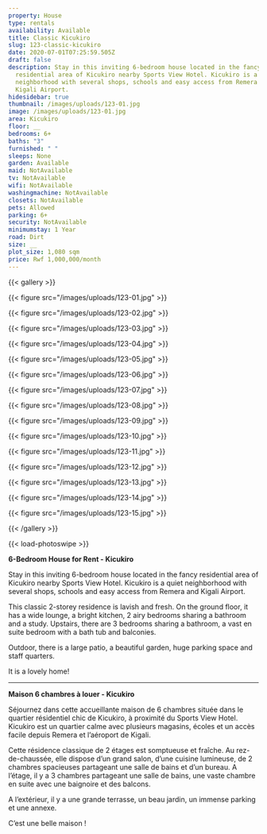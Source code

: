 ```yaml
---
property: House
type: rentals
availability: Available
title: Classic Kicukiro
slug: 123-classic-kicukiro
date: 2020-07-01T07:25:59.505Z
draft: false
description: Stay in this inviting 6-bedroom house located in the fancy
  residential area of Kicukiro nearby Sports View Hotel. Kicukiro is a quiet
  neighborhood with several shops, schools and easy access from Remera and
  Kigali Airport.
hidesidebar: true
thumbnail: /images/uploads/123-01.jpg
image: /images/uploads/123-01.jpg
area: Kicukiro
floor: __
bedrooms: 6+
baths: "3"
furnished: " "
sleeps: None
garden: Available
maid: NotAvailable
tv: NotAvailable
wifi: NotAvailable
washingmachine: NotAvailable
closets: NotAvailable
pets: Allowed
parking: 6+
security: NotAvailable
minimumstay: 1 Year
road: Dirt
size: __
plot_size: 1,080 sqm
price: Rwf 1,000,000/month
---
```

{{< gallery >}}

{{< figure src="/images/uploads/123-01.jpg" >}}

{{< figure src="/images/uploads/123-02.jpg" >}}

{{< figure src="/images/uploads/123-03.jpg" >}}

{{< figure src="/images/uploads/123-04.jpg" >}}

{{< figure src="/images/uploads/123-05.jpg" >}}

{{< figure src="/images/uploads/123-06.jpg" >}}

{{< figure src="/images/uploads/123-07.jpg" >}}

{{< figure src="/images/uploads/123-08.jpg" >}}

{{< figure src="/images/uploads/123-09.jpg" >}}

{{< figure src="/images/uploads/123-10.jpg" >}}

{{< figure src="/images/uploads/123-11.jpg" >}}

{{< figure src="/images/uploads/123-12.jpg" >}}

{{< figure src="/images/uploads/123-13.jpg" >}}

{{< figure src="/images/uploads/123-14.jpg" >}}

{{< figure src="/images/uploads/123-15.jpg" >}}

{{< /gallery >}}

{{< load-photoswipe >}}

**6-Bedroom House for Rent - Kicukiro**

Stay in this inviting 6-bedroom house located in the fancy residential area of Kicukiro nearby Sports View Hotel. Kicukiro is a quiet neighborhood with several shops, schools and easy access from Remera and Kigali Airport.

This classic 2-storey residence is lavish and fresh. On the ground floor, it has a wide lounge, a bright kitchen, 2 airy bedrooms sharing a bathroom and a study. Upstairs, there are 3 bedrooms sharing a bathroom, a vast en suite bedroom with a bath tub and balconies. 

Outdoor, there is a large patio, a beautiful garden, huge parking space and staff quarters.

It is a lovely home!

- - -

**Maison 6 chambres à louer - Kicukiro**

Séjournez dans cette accueillante maison de 6 chambres située dans le quartier résidentiel chic de Kicukiro, à proximité du Sports View Hotel. Kicukiro est un quartier calme avec plusieurs magasins, écoles et un accès facile depuis Remera et l’aéroport de Kigali.

Cette résidence classique de 2 étages est somptueuse et fraîche. Au rez-de-chaussée, elle dispose d’un grand salon, d’une cuisine lumineuse, de 2 chambres spacieuses partageant une salle de bains et d’un bureau. A l’étage, il y a 3 chambres partageant une salle de bains, une vaste chambre en suite avec une baignoire et des balcons.

A l’extérieur, il y a une grande terrasse, un beau jardin, un immense parking et une annexe.

C’est une belle maison !
